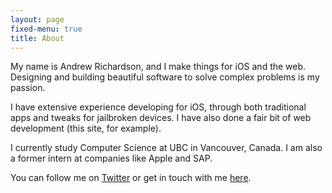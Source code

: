 ```yaml
---
layout: page
fixed-menu: true
title: About
---
```


<div role="img" class="profile-pic"></div>

My name is Andrew Richardson, and I make things for iOS and the web. Designing and building beautiful software to solve complex problems is my passion.

I have extensive experience developing for iOS, through both traditional apps and tweaks for jailbroken devices. I have also done a fair bit of web development (this site, for example).

I currently study Computer Science at UBC in Vancouver, Canada. I am also a former intern at companies like Apple and SAP.

You can follow me on [Twitter]({{site.twitter}}) or get in touch with me [here](mailto:{{site.email}}).